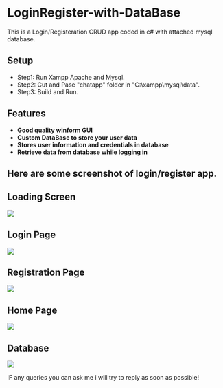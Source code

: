 # LoginRegister-with-DataBase
This is a Login/Registeration CRUD app coded in c# with attached mysql database.

## Setup
 - Step1: Run Xampp Apache and Mysql.
 - Step2: Cut and Pase "chatapp" folder in "C:\xampp\mysql\data".
 - Step3: Build and Run.

## Features
 - **Good quality winform GUI**
 - **Custom DataBase to store your user data**
 - **Stores user information and credentials in database**
 - **Retrieve data from database while logging in**

## Here are some screenshot of login/register app.
## Loading Screen
![](screenshots/screen1.PNG)
## Login Page
![](screenshots/screen2.PNG)
## Registration Page
![](screenshots/screen3.PNG)
## Home Page
![](screenshots/screen4.PNG)
## Database
![](screenshots/screen5.PNG)

IF any queries you can ask me i will try to reply as soon as possible!
